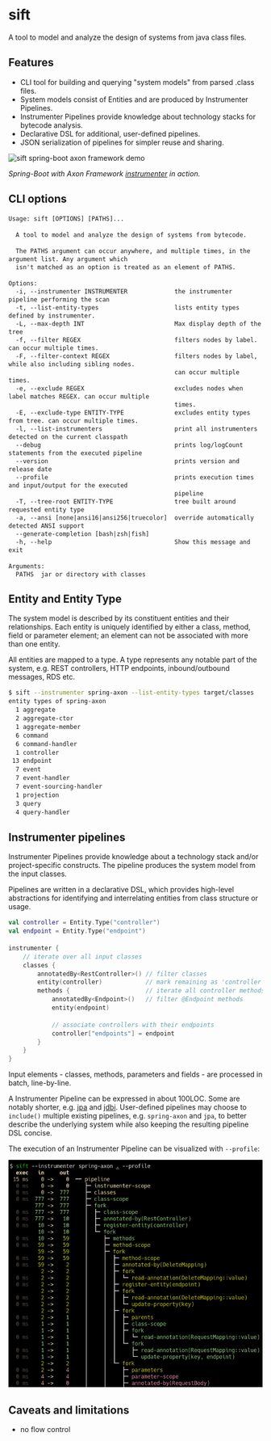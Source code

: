 # sift

A tool to model and analyze the design of systems from java class files.

## Features 
- CLI tool for building and querying "system models" from parsed .class files.  
- System models consist of Entities and are produced by Instrumenter Pipelines.
- Instrumenter Pipelines provide knowledge about technology stacks for bytecode analysis. 
- Declarative DSL for additional, user-defined pipelines.
- JSON serialization of pipelines for simpler reuse and sharing.

![sift spring-boot axon framework demo](docs/images/sift-spring-boot-axon.gif)

_Spring-Boot with Axon Framework [instrumenter][spring-axon] in action._ 

 [spring-axon]: instrumenters/spring-boot-axon-cqrs/src/main/kotlin/sift/instrumenter/sbacqrs/SpringBootAxonCqrsInstrumenter.kt#L150:L220

## CLI options

```
Usage: sift [OPTIONS] [PATHS]...

  A tool to model and analyze the design of systems from bytecode.

  The PATHS argument can occur anywhere, and multiple times, in the argument list. Any argument which
  isn't matched as an option is treated as an element of PATHS.

Options:
  -i, --instrumenter INSTRUMENTER             the instrumenter pipeline performing the scan
  -t, --list-entity-types                     lists entity types defined by instrumenter.
  -L, --max-depth INT                         Max display depth of the tree
  -f, --filter REGEX                          filters nodes by label. can occur multiple times.
  -F, --filter-context REGEX                  filters nodes by label, while also including sibling nodes.
                                              can occur multiple times.
  -e, --exclude REGEX                         excludes nodes when label matches REGEX. can occur multiple
                                              times.
  -E, --exclude-type ENTITY-TYPE              excludes entity types from tree. can occur multiple times.
  -l, --list-instrumenters                    print all instrumenters detected on the current classpath
  --debug                                     prints log/logCount statements from the executed pipeline
  --version                                   prints version and release date
  --profile                                   prints execution times and input/output for the executed
                                              pipeline
  -T, --tree-root ENTITY-TYPE                 tree built around requested entity type
  -a, --ansi [none|ansi16|ansi256|truecolor]  override automatically detected ANSI support
  --generate-completion [bash|zsh|fish]
  -h, --help                                  Show this message and exit

Arguments:
  PATHS  jar or directory with classes
```

## Entity and Entity Type

The system model is described by its constituent entities and their relationships.
Each entity is uniquely identified by either a class, method, field or parameter element;
an element can not be associated with more than one entity.

All entities are mapped to a type. A type represents any notable part of the system,
e.g. REST controllers, HTTP endpoints, inbound/outbound messages, RDS etc. 

```bash
$ sift --instrumenter spring-axon --list-entity-types target/classes
entity types of spring-axon
  1 aggregate
  2 aggregate-ctor
  1 aggregate-member
  6 command
  6 command-handler
  1 controller
 13 endpoint
  7 event
  7 event-handler
  7 event-sourcing-handler
  1 projection
  3 query
  4 query-handler
```
## Instrumenter pipelines

Instrumenter Pipelines provide knowledge about a technology stack and/or
project-specific constructs. The pipeline produces the system model from 
the input classes. 

Pipelines are written in a declarative DSL, which provides high-level
abstractions for identifying and interrelating entities from class structure or usage.

```kotlin
val controller = Entity.Type("controller")
val endpoint = Entity.Type("endpoint")

instrumenter {
    // iterate over all input classes
    classes {                                                      
        annotatedBy<RestController>() // filter classes 
        entity(controller)            // mark remaining as 'controller'  
        methods {                     // iterate all controller methods
            annotatedBy<Endpoint>()   // filter @Endpoint methods
            entity(endpoint)

            // associate controllers with their endpoints  
            controller["endpoints"] = endpoint
        }
    }
}
```
Input elements - classes, methods, parameters and fields - are processed in batch, line-by-line.

A Instrumenter Pipeline can be expressed in about 100LOC. Some are notably shorter, e.g. [jpa][jpa]
and [jdbi][jdbi]. User-defined pipelines may choose to `include()` multiple existing pipelines,
e.g. `spring-axon` and `jpa`, to better describe the underlying system while also keeping the
resulting pipeline DSL concise.

 [jpa]: instrumenters/jpa/src/main/kotlin/sift/instrumenter/jpa/JpaInstrumenter.kt#L48:L73
 [jdbi]: instrumenters/jdbi/src/main/kotlin/sift/instrumenter/jdbi/Jdbi3Instrumenter.kt#L54:L67

The execution of an Instrumenter Pipeline can be visualized with `--profile`:

![sift spring-boot axon framework demo](docs/images/sift-spring-axon-profile-pipeline.png)


## Caveats and limitations
- no flow control
